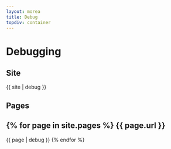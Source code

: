 ```yaml
---
layout: morea
title: Debug
topdiv: container
---
```


Debugging
=========

Site
----

{{ site | debug }}

Pages
-----

{% for page in site.pages %}
{{ page.url }}
--------------

{{ page | debug }}
{% endfor %}


